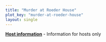 ```yaml
---
title: "Murder at Roeder House"
plot_key: "murder-at-roeder-house"
layout: single
---
```


**[Host information](host/)** - Information for hosts only